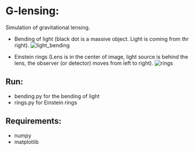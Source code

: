 # G-lensing:

Simulation of gravitational lensing.

- Bending of light (black dot is a massive object. Light is coming from thr right).
![light_bending](https://user-images.githubusercontent.com/13595525/146139386-40b45e1e-4d8f-4992-9ed2-40df3acbb487.png)

- Einstein rings (Lens is in the center of image, light source is behind the lens, the observer (or detector) moves from left to right).
![rings](https://user-images.githubusercontent.com/13595525/146139417-28a7844d-672a-456d-897d-d5e35085bf55.png)


## Run:
- bending.py for the bending of light
- rings.py for Einstein rings

## Requirements:
- numpy
- matplotlib
